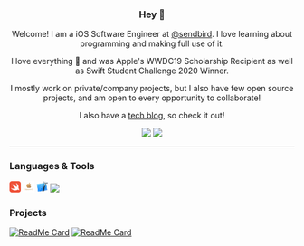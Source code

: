 

<div align="center">
  <h3>Hey 👋</h3>
  <p>Welcome! I am a iOS Software Engineer at <a href="www.sendbird.com">@sendbird</a>. I love learning about programming and making full use of it.</p>
  <p>I love everything  and was Apple's WWDC19 Scholarship Recipient as well as Swift Student Challenge 2020 Winner.</p>
  <p>I mostly work on private/company projects, but I also have few open source projects, and am open to every opportunity to collaborate!</p>
  <p>I also have a <a href="www.mininny.dev">tech blog</a>, so check it out!</p>
  
  [![](https://img.shields.io/badge/-Minhyuk%20Kim-blue?logo=linkedin)](https://www.linkedin.com/in/mininnykim/)
  [![](https://img.shields.io/badge/-Blog-333333)](https://www.mininny.dev/)
</div>

*****

### Languages & Tools
<code><img height="20" src="https://raw.githubusercontent.com/github/explore/80688e429a7d4ef2fca1e82350fe8e3517d3494d/topics/swift/swift.png"></code>
<code><img height="20" src="https://raw.githubusercontent.com/github/explore/80688e429a7d4ef2fca1e82350fe8e3517d3494d/topics/objective-c/objective-c.png"></code>
<code><img height="20" src="https://raw.githubusercontent.com/github/explore/cebd63002168a05a6a642f309227eefeccd92950/topics/xcode/xcode.png"></code>
<code><img height="20" src="https://avatars2.githubusercontent.com/u/1231870?s=200&v=4"></code>

### Projects
[![ReadMe Card](https://github-readme-stats.vercel.app/api/pin/?username=sendbird&repo=sendbird-calls-ios)](https://github.com/sendbird/sendbird-calls-ios)
[![ReadMe Card](https://github-readme-stats.vercel.app/api/pin/?username=sendbird&repo=quickstart-calls-ios)](https://github.com/sendbird/quickstart-calls-ios)
